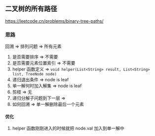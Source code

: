 ## 二叉树的所有路径

<https://leetcode.cn/problems/binary-tree-paths/>

### 思路

回溯 => 排列问题 => 所有元素

1. 是否需要排序 => 不需要
2. 是否需要元素位置索引 => 不需要
3. helper 函数定义 => ` void helper(List<String> result, List<String> list, TreeNode node) `
4. 递归退出条件 => node is leaf
5. 单一解何时加入解集 => node is leaf
6. 剪枝 => 无
7. 递归分解子问题到下一层 =>
8. 如何回溯 => 单一解删除最后一个元素

#### 优化

1. helper 函数刚刚进入的时候就把 node.val 加入到单一解中
